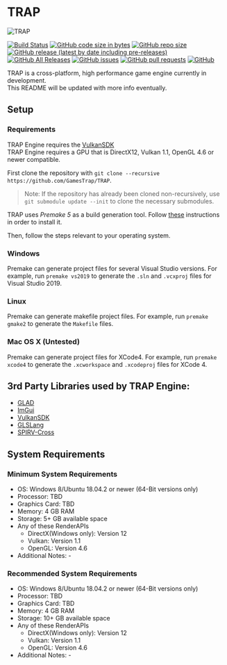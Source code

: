 # TRAP

![TRAP](Branding/TRAP.gif?raw=true "TRAP")

[![Build Status](https://travis-ci.com/GamesTrap/TRAP.svg?branch=master)](https://travis-ci.com/GamesTrap/TRAP)
[![GitHub code size in bytes](https://img.shields.io/github/languages/code-size/GamesTrap/TRAP)](https://github.com/GamesTrap/TRAP)
[![GitHub repo size](https://img.shields.io/github/repo-size/GamesTrap/TRAP)](https://github.com/GamesTrap/TRAP)
[![GitHub release (latest by date including pre-releases)](https://img.shields.io/github/v/release/GamesTrap/TRAP?include_prereleases)](https://github.com/GamesTrap/TRAP/releases)
[![GitHub All Releases](https://img.shields.io/github/downloads/GamesTrap/TRAP/total)](https://github.com/GamesTrap/TRAP/releases)
[![GitHub issues](https://img.shields.io/github/issues/GamesTrap/TRAP)](https://github.com/GamesTrap/TRAP/issues?q=is%3Aopen+is%3Aissue)
[![GitHub pull requests](https://img.shields.io/github/issues-pr/GamesTrap/TRAP)](https://github.com/GamesTrap/TRAP/pulls?q=is%3Aopen+is%3Apr)
[![GitHub](https://img.shields.io/github/license/GamesTrap/TRAP)](https://github.com/GamesTrap/TRAP/blob/master/LICENSE)


TRAP is a cross-platform, high performance game engine currently in development.  
This README will be updated with more info eventually.

## Setup

### Requirements

TRAP Engine requires the [VulkanSDK](https://vulkan.lunarg.com/sdk/home)  
TRAP Engine requires a GPU that is DirectX12, Vulkan 1.1, OpenGL 4.6 or newer compatible.

First clone the repository with `git clone --recursive https://github.com/GamesTrap/TRAP`.

> Note: If the repository has already been cloned non-recursively, use `git submodule update --init` to clone the necessary submodules.

TRAP uses _Premake 5_ as a build generation tool. Follow [these](https://premake.github.io/download.html) instructions in order to install it.

Then, follow the steps relevant to your operating system.

### Windows

Premake can generate project files for several Visual Studio versions.
For example, run `premake vs2019` to generate the `.sln` and `.vcxproj` files for Visual Studio 2019.

### Linux

Premake can generate makefile project files.
For example, run `premake gmake2` to generate the `Makefile` files.

### Mac OS X (Untested)

Premake can generate project files for XCode4.
For example, run `premake xcode4` to generate the `.xcworkspace` and `.xcodeproj` files for XCode 4.

## 3rd Party Libraries used by TRAP Engine:

- [GLAD](https://glad.dav1d.de/)
- [ImGui](https://github.com/GamesTrap/imgui)
- [VulkanSDK](https://vulkan.lunarg.com/sdk/home)
- [GLSLang](https://github.com/GamesTrap/glslang)
- [SPIRV-Cross](https://github.com/GamesTrap/SPIRV-Cross)

## System Requirements

### Minimum System Requirements

- OS: Windows 8/Ubuntu 18.04.2 or newer (64-Bit versions only)
- Processor: TBD
- Graphics Card: TBD
- Memory: 4 GB RAM
- Storage: 5+ GB available space
- Any of these RenderAPIs
  - DirectX(Windows only): Version 12
  - Vulkan: Version 1.1
  - OpenGL: Version 4.6
- Additional Notes: -

### Recommended System Requirements

- OS: Windows 8/Ubuntu 18.04.2 or newer (64-Bit versions only)
- Processor: TBD
- Graphics Card: TBD
- Memory: 4 GB RAM
- Storage: 10+ GB available space
- Any of these RenderAPIs
  - DirectX(Windows only): Version 12
  - Vulkan: Version 1.1
  - OpenGL: Version 4.6
- Additional Notes: -
